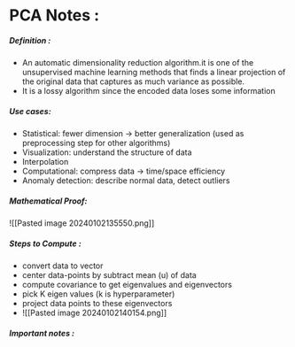 # PCA Notes :

##### Definition :
- An automatic dimensionality reduction algorithm.it is one of the unsupervised machine learning methods that finds a linear projection of the original data that captures as much variance as possible.
- It is a lossy algorithm since the encoded data loses some information

##### Use cases:
- Statistical: fewer dimension → better generalization (used as preprocessing
step for other algorithms)
- Visualization: understand the structure of data
- Interpolation
- Computational: compress data → time/space efficiency
- Anomaly detection: describe normal data, detect outliers

##### Mathematical Proof:
![[Pasted image 20240102135550.png]]



##### Steps to Compute :
- convert data to vector 
- center data-points by subtract mean (u) of data 
- compute covariance to get eigenvalues and eigenvectors 
- pick K eigen values (k is hyperparameter)
- project data points to these eigenvectors 
- ![[Pasted image 20240102140154.png]]
##### Important notes :

